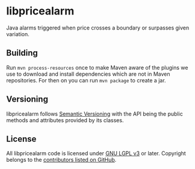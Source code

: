 # libpricealarm

Java alarms triggered when price crosses a boundary or surpasses given variation.

## Building
Run `mvn process-resources` once to make Maven aware of the plugins we use to download and install dependencies which are not in Maven repositories. For then on you can run `mvn package` to create a jar.

## Versioning
libpricealarm follows [Semantic Versioning](http://semver.org) with the API being the public methods and attributes provided by its classes.

## License
All libpricealarm code is licensed under [GNU LGPL v3](/LICENSE) or later. Copyright belongs to the [contributors listed on GitHub](https://github.com/andrefbsantos/libpricealarm/graphs/contributors).
